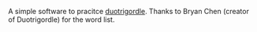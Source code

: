 A simple software to pracitce [duotrigordle](duotrigordle.com).
Thanks to Bryan Chen (creator of Duotrigordle) for the word list.
